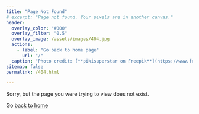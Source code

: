 ```yaml
---
title: "Page Not Found"
# excerpt: "Page not found. Your pixels are in another canvas."
header:
  overlay_color: "#000"
  overlay_filter: "0.5"
  overlay_image: /assets/images/404.jpg
  actions:
    - label: "Go back to home page"
      url: "/"
  caption: "Photo credit: [**pikisuperstar on Freepik**](https://www.freepik.com/free-vector/error-404-concept-landing-page_5060706.htm#page=2)"
sitemap: false
permalink: /404.html

---
```


Sorry, but the page you were trying to view does not exist.

Go [back to home](/)
